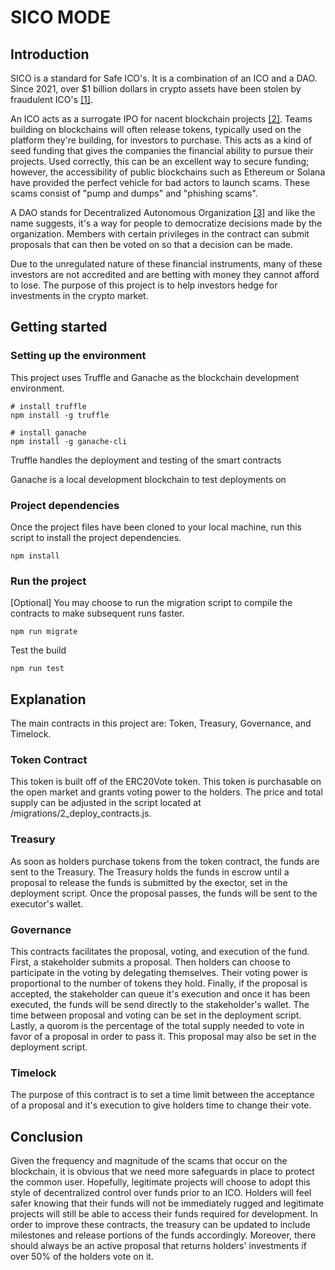 # SICO MODE

## Introduction

SICO is a standard for Safe ICO's. It is a combination of an ICO and a DAO. Since 2021, over $1 billion dollars in crypto assets have been stolen by fraudulent ICO's [[1]](https://www.cnn.com/2022/06/04/business/cryptocurrency-scammers-ftc-warning/index.html).

An ICO acts as a surrogate IPO for nacent blockchain projects [[2]](https://www.investopedia.com/terms/i/initial-coin-offering-ico.asp). Teams building on blockchains will often release tokens, typically used on the platform they're building, for investors to purchase. This acts as a kind of seed funding that gives the companies the financial ability to pursue their projects. Used correctly, this can be an excellent way to secure funding; however, the accessibility of public blockchains such as Ethereum or Solana have provided the perfect vehicle for bad actors to launch scams. These scams consist of "pump and dumps" and "phishing scams".

A DAO stands for Decentralized Autonomous Organization [[3]](https://www.investopedia.com/tech/what-dao/) and like the name suggests, it's a way for people to democratize decisions made by the organization. Members with certain privileges in the contract can submit proposals that can then be voted on so that a decision can be made.

Due to the unregulated nature of these financial instruments, many of these investors are not accredited and are betting with money they cannot afford to lose. The purpose of this project is to help investors hedge for investments in the crypto market.

## Getting started

### Setting up the environment

This project uses Truffle and Ganache as the blockchain development environment.

```
# install truffle
npm install -g truffle

# install ganache
npm install -g ganache-cli
```

Truffle handles the deployment and testing of the smart contracts

Ganache is a local development blockchain to test deployments on

### Project dependencies

Once the project files have been cloned to your local machine, run this script to install the project dependencies.

```
npm install
```

### Run the project

[Optional] You may choose to run the migration script to compile the contracts to make subsequent runs faster.

```
npm run migrate
```

Test the build

```
npm run test
```

## Explanation

The main contracts in this project are: Token, Treasury, Governance, and Timelock.

### Token Contract

This token is built off of the ERC20Vote token. This token is purchasable on the open market and grants voting power to the holders. The price and total supply can be adjusted in the script located at /migrations/2_deploy_contracts.js.

### Treasury

As soon as holders purchase tokens from the token contract, the funds are sent to the Treasury. The Treasury holds the funds in escrow until a proposal to release the funds is submitted by the exector, set in the deployment script. Once the proposal passes, the funds will be sent to the executor's wallet.

### Governance

This contracts facilitates the proposal, voting, and execution of the fund. First, a stakeholder submits a proposal. Then holders can choose to participate in the voting by delegating themselves. Their voting power is proportional to the number of tokens they hold. Finally, if the proposal is accepted, the stakeholder can queue it's execution and once it has been executed, the funds will be send directly to the stakeholder's wallet. The time between proposal and voting can be set in the deployment script. Lastly, a quorom is the percentage of the total supply needed to vote in favor of a proposal in order to pass it. This proposal may also be set in the deployment script.

### Timelock

The purpose of this contract is to set a time limit between the acceptance of a proposal and it's execution to give holders time to change their vote.

## Conclusion

Given the frequency and magnitude of the scams that occur on the blockchain, it is obvious that we need more safeguards in place to protect the common user. Hopefully, legitimate projects will choose to adopt this style of decentralized control over funds prior to an ICO. Holders will feel safer knowing that their funds will not be immediately rugged and legitimate projects will still be able to access their funds required for development. In order to improve these contracts, the treasury can be updated to include milestones and release portions of the funds accordingly. Moreover, there should always be an active proposal that returns holders' investments if over 50% of the holders vote on it.

